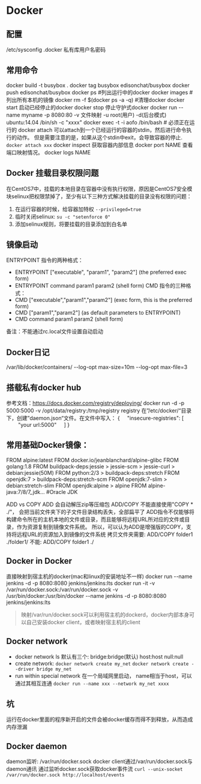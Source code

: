 # Docker
## 配置
/etc/sysconfig
.docker 私有库用户名密码

## 常用命令
docker build -t busybox .
docker tag busybox edisonchat/busybox
docker push edisonchat/busybox
docker ps #列出运行中的docker
docker images #列出所有本机的镜像
docker rm -f $(docker ps -a -q) #清理docker
docker start 启动已经停止的docker
docker stop 停止守护式docker
docker run --name myname -p 8080:80 -v 文件映射 -u root(用户) -d(后台模式) ubuntu:14.04 /bin/sh -c "xxxx" 
docker exec -t -i aofo /bin/bash # 必须正在运行的
docker attach 
    可以attach到一个已经运行的容器的stdin，然后进行命令执行的动作。 但是需要注意的是，如果从这个stdin中exit，会导致容器的停止.
    `docker attach xxx`
docker inspect 获取容器内部信息
docker port NAME 查看端口映射情况。
docker logs NAME
## Docker 挂载目录权限问题
在CentOS7中，挂载的本地目录在容器中没有执行权限，原因是CentOS7安全模块selinux把权限禁掉了，至少有以下三种方式解决挂载的目录没有权限的问题：
1. 在运行容器的时候，给容器加特权
    `--privileged=true`
2. 临时关闭selinux: `su -c "setenforce 0"`
3. 添加selinux规则，将要挂载的目录添加到白名单
## 镜像启动
ENTRYPOINT 指令的两种格式：
- ENTRYPOINT ["executable", "param1", "param2"] (the preferred exec form)
- ENTRYPOINT command param1 param2 (shell form)
CMD 指令的三种格式：
- CMD ["executable","param1","param2"] (exec form, this is the preferred form)
- CMD ["param1","param2"] (as default parameters to ENTRYPOINT)
- CMD command param1 param2 (shell form)

备注：不能通过rc.local文件设置自动启动

## Docker日记
/var/lib/docker/containers/
--log-opt max-size=10m --log-opt max-file=3

## 搭载私有docker hub
参考文档：https://docs.docker.com/registry/deploying/
docker run -d -p 5000:5000 -v /opt/data/registry:/tmp/registry registry
在”/etc/docker/“目录下，创建”daemon.json“文件。在文件中写入：
{
    "insecure-registries": [
        "your url:5000"
    ]
}

## 常用基础Docker镜像：
FROM alpine:latest
FROM docker.io/jeanblanchard/alpine-glibc
FROM golang:1.8
FROM buildpack-deps:jessie > jessie-scm > jessie-curl > debian:jessie(50M)
FROM python:2/3 > buildpack-deps:stretch
FROM openjdk:7 > buildpack-deps:stretch-scm
FROM openjdk:7-slim > debian:stretch-slim
FROM openjdk:alpine > alpine
FROM alpine-java:7/8/7_jdk... #Oracle JDK

ADD vs COPY
ADD 会自动解压zip等压缩包
ADD/COPY  不能直接使用"COPY * ./"， 会把当前文件夹下的子文件目录结构丢失，全部扁平了
ADD指令不仅能够将构建命令所在的主机本地的文件或目录，而且能够将远程URL所对应的文件或目录，作为资源复制到镜像文件系统。
所以，可以认为ADD是增强版的COPY，支持将远程URL的资源加入到镜像的文件系统
拷贝文件夹需要:
ADD/COPY folder1 ./folder1/
不能:
ADD/COPY folder1 ./

## Docker in Docker
直接映射到宿主机的docker(mac和linux的安装地址不一样)
docker run --name jenkins -d  -p 8080:8080 jenkins/jenkins:lts
docker run -it -v /var/run/docker.sock:/var/run/docker.sock -v /usr/bin/docker:/usr/bin/docker --name jenkins -d  -p 8080:8080 jenkins/jenkins:lts
> 映射/var/run/docker.sock可以利用宿主机的dockerd，docker内部本身可以自己安装docker client，或者映射宿主机的client

## Docker network
- docker network ls
    默认有三个:
    bridge:bridge(默认)
    host:host
    null:null
- create network:
`docker network create my_net`
`docker network create --driver bridge my_net`
- run within special network
在一个局域网里启动， name相当于host，可以通过其相互连通
`docker run --name xxx --network my_net xxxx`

## 坑
运行在docker里面的程序新开启的文件会被docker缓存而得不到释放，从而造成内存泄漏
## Docker daemon
daemon监听: /var/run/docker.sock
docker client通过/var/run/docker.sock与daemon通讯
通过监听docker.sock获取docker事件流
`curl --unix-socket /var/run/docker.sock http://localhost/events`